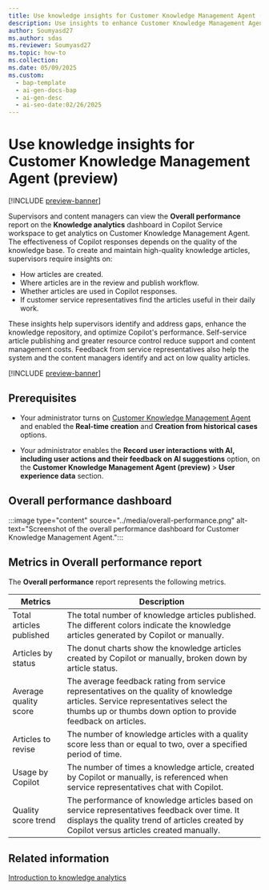 ```yaml
---
title: Use knowledge insights for Customer Knowledge Management Agent (preview)
description: Use insights to enhance Customer Knowledge Management Agent, ensuring high-quality knowledge base and optimizing Copilot's performance.
author: Soumyasd27
ms.author: sdas
ms.reviewer: Soumyasd27
ms.topic: how-to
ms.collection:
ms.date: 05/09/2025
ms.custom:
  - bap-template
  - ai-gen-docs-bap
  - ai-gen-desc
  - ai-seo-date:02/26/2025
---
```


# Use knowledge insights for Customer Knowledge Management Agent (preview)

[!INCLUDE [preview-banner](~/../shared-content/shared/preview-includes/preview-banner.md)]

Supervisors and content managers can view the **Overall performance** report on the **Knowledge analytics** dashboard in Copilot Service workspace to get analytics on Customer Knowledge Management Agent. The effectiveness of Copilot responses depends on the quality of the knowledge base. To create and maintain high-quality knowledge articles, supervisors require insights on:

- How articles are created.
- Where articles are in the review and publish workflow.
- Whether articles are used in Copilot responses.
- If customer service representatives find the articles useful in their daily work.

These insights help supervisors identify and address gaps, enhance the knowledge repository, and optimize Copilot's performance. Self-service article publishing and greater resource control reduce support and content management costs. Feedback from service representatives also help the system and the content managers identify and act on low quality articles.

[!INCLUDE [preview-banner](../../../shared-content/shared/preview-includes/production-ready-preview-dynamics365.md)]

## Prerequisites

- Your administrator turns on [Customer Knowledge Management Agent ](../administer/admin-km-agent.md) and enabled the **Real-time creation** and **Creation from historical cases** options.

- Your administrator enables the **Record user interactions with AI, including user actions and their feedback on AI suggestions** option, on the **Customer Knowledge Management Agent (preview)** > **User experience data** section.

## Overall performance dashboard

:::image type="content" source="../media/overall-performance.png" alt-text="Screenshot of the overall performance dashboard for Customer Knowledge Management Agent.":::

## Metrics in Overall performance report

The **Overall performance** report represents the following metrics.


|Metrics  |Description  |
|---------|---------|
|Total articles published    |     The total number of knowledge articles published. The different colors indicate the knowledge articles generated by Copilot or manually.       |
|Articles by status   |  The donut charts show the knowledge articles created by Copilot or manually, broken down by article status.   |
|Average quality score| The average feedback rating from service representatives on the quality of knowledge articles. Service representatives select the thumbs up or thumbs down option to provide feedback on articles.|
|Articles to revise| The number of knowledge articles with a quality score less than or equal to two, over a specified period of time.|
|Usage by Copilot|The number of times a knowledge article, created by Copilot or manually, is referenced when service representatives chat with Copilot.|
|Quality score trend| The performance of knowledge articles based on service representatives feedback over time. It displays the quality trend of articles created by Copilot versus articles created manually.|

## Related information

[Introduction to knowledge analytics](../use/knowledge-search-analytics-cs.md#introduction-to-knowledge-analytics)